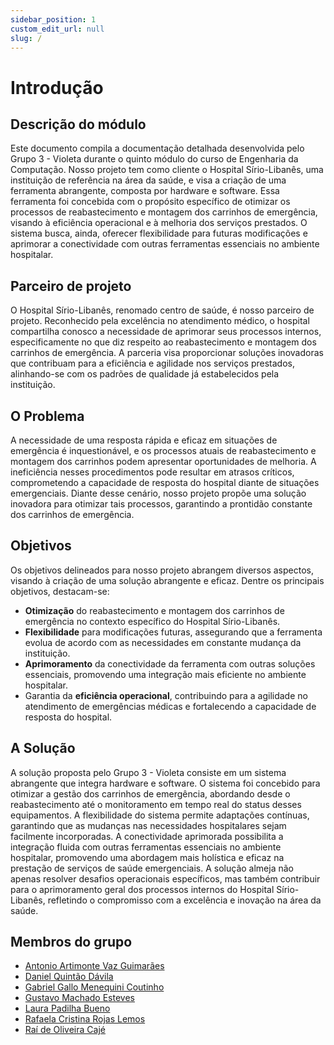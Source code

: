 ```yaml
---
sidebar_position: 1
custom_edit_url: null
slug: /
---
```


# Introdução

## Descrição do módulo
Este documento compila a documentação detalhada desenvolvida pelo Grupo 3 - Violeta durante o quinto módulo do curso de Engenharia da Computação. Nosso projeto tem como cliente o Hospital Sírio-Libanês, uma instituição de referência na área da saúde, e visa a criação de uma ferramenta abrangente, composta por hardware e software. Essa ferramenta foi concebida com o propósito específico de otimizar os processos de reabastecimento e montagem dos carrinhos de emergência, visando à eficiência operacional e à melhoria dos serviços prestados. O sistema busca, ainda, oferecer flexibilidade para futuras modificações e aprimorar a conectividade com outras ferramentas essenciais no ambiente hospitalar.

## Parceiro de projeto
O Hospital Sírio-Libanês, renomado centro de saúde, é nosso parceiro de projeto. Reconhecido pela excelência no atendimento médico, o hospital compartilha conosco a necessidade de aprimorar seus processos internos, especificamente no que diz respeito ao reabastecimento e montagem dos carrinhos de emergência. A parceria visa proporcionar soluções inovadoras que contribuam para a eficiência e agilidade nos serviços prestados, alinhando-se com os padrões de qualidade já estabelecidos pela instituição.

## O Problema 

 A necessidade de uma resposta rápida e eficaz em situações de emergência é inquestionável, e os processos atuais de reabastecimento e montagem dos carrinhos podem apresentar oportunidades de melhoria. A ineficiência nesses procedimentos pode resultar em atrasos críticos, comprometendo a capacidade de resposta do hospital diante de situações emergenciais. Diante desse cenário, nosso projeto propõe uma solução inovadora para otimizar tais processos, garantindo a prontidão constante dos carrinhos de emergência.

## Objetivos

Os objetivos delineados para nosso projeto abrangem diversos aspectos, visando à criação de uma solução abrangente e eficaz. Dentre os principais objetivos, destacam-se:

- **Otimização** do reabastecimento e montagem dos carrinhos de emergência no contexto específico do Hospital Sírio-Libanês.
- **Flexibilidade** para modificações futuras, assegurando que a ferramenta evolua de acordo com as necessidades em constante mudança da instituição.
- **Aprimoramento** da conectividade da ferramenta com outras soluções essenciais, promovendo uma integração mais eficiente no ambiente hospitalar.
- Garantia da **eficiência operacional**, contribuindo para a agilidade no atendimento de emergências médicas e fortalecendo a capacidade de resposta do hospital.

## A Solução 

A solução proposta pelo Grupo 3 - Violeta consiste em um sistema abrangente que integra hardware e software. O sistema foi concebido para otimizar a gestão dos carrinhos de emergência, abordando desde o reabastecimento até o monitoramento em tempo real do status desses equipamentos. A flexibilidade do sistema permite adaptações contínuas, garantindo que as mudanças nas necessidades hospitalares sejam facilmente incorporadas. A conectividade aprimorada possibilita a integração fluida com outras ferramentas essenciais no ambiente hospitalar, promovendo uma abordagem mais holística e eficaz na prestação de serviços de saúde emergenciais. A solução almeja não apenas resolver desafios operacionais específicos, mas também contribuir para o aprimoramento geral dos processos internos do Hospital Sírio-Libanês, refletindo o compromisso com a excelência e inovação na área da saúde.

## Membros do grupo

- [Antonio Artimonte Vaz Guimarães](https://www.linkedin.com/in/antonio-guimar%C3%A3es-2bb961264?utm_source=share&utm_campaign=share_via&utm_content=profile&utm_medium=ios_app)
- [Daniel Quintão Dávila](https://github.com/danielquintaos/)
- [Gabriel Gallo Menequini Coutinho](https://www.linkedin.com/in/gabriel-gallo-m-coutinho-443809232/)
- [Gustavo Machado Esteves](https://github.com/gustavoesteves0)
- [Laura Padilha Bueno](https://www.linkedin.com/in/laura-padilha-bueno-b358419a/)
- [Rafaela Cristina Rojas Lemos](https://www.linkedin.com/in/laura-padilha-bueno-b358419a/)
- [Raí de Oliveira Cajé](https://www.linkedin.com/in/raideoliveira/)
